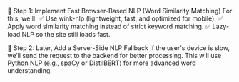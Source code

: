 🔹 Step 1: Implement Fast Browser-Based NLP (Word Similarity Matching)
For this, we'll:
✅ Use wink-nlp (lightweight, fast, and optimized for mobile).
✅ Apply word similarity matching instead of strict keyword matching.
✅ Lazy-load NLP so the site still loads fast.

🔹 Step 2: Later, Add a Server-Side NLP Fallback
If the user's device is slow, we’ll send the request to the backend for better processing.
This will use Python NLP (e.g., spaCy or DistilBERT) for more advanced word understanding.

